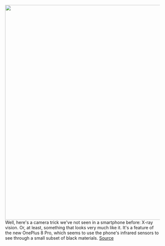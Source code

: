 <img src='https://cdn.vox-cdn.com/thumbor/0wUlL7UJ2SjzJxdvw_3RHFWovHQ=/0x0:1355x900/1200x800/filters:focal(570x342:786x558)/cdn.vox-cdn.com/uploads/chorus_image/image/66801056/xray_oneplus_ben_geskine.0.png' width='700px' /><br/>
Well, here's a camera trick we've not seen in a smartphone before: X-ray vision. Or, at least, something that looks very much like it. It's a feature of the new OnePlus 8 Pro, which seems to use the phone's infrared sensors to see through a small subset of black materials.
<a href='https://www.theverge.com/2020/5/15/21259723/oneplus-8-pro-x-ray-vision-infrared-filter-see-through-plastic'> Source <a/>